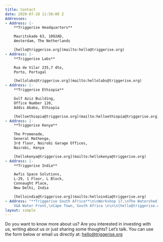 ```yaml
---
title: Contact
date: 2020-07-28 11:50:00 Z
Addresses:
- Address: |-
    **Triggerise Headquarters**

    Mauritskade 63, 1092AD,
    Amsterdam, The Netherlands

    [hello@triggerise.org](mailto:hello@triggerise.org)
- Address: |-
    **Triggerise Labs**

    Rua de Vilar 235,7 dto,
    Porto, Portugal

    [hellolabs@triggerise.org](mailto:hellolabs@triggerise.org)
- Address: |-
    **Triggerise Ethiopia**

    Gulf Aziz Building,
    Office Number 120,
    Addis Ababa, Ethiopia

    [helloethiopia@triggerise.org](mailto:helloethiopia@triggerise.org)
- Address: |-
    **Triggerise Kenya**

    The Promenade,
    General Mathenge,
    3rd floor, Nairobi Garage Offices,
    Nairobi, Kenya

    [hellokenya@triggerise.org](mailto:hellokenya@triggerise.org)
- Address: |-
    **Triggerise India**

    Awfis Space Solutions,
    L-29, 1 Floor, L Block,
    Connaught Place,
    New Delhi, India

    [helloindia@triggerise.org](mailto:helloindia@triggerise.org)
- Address: "**Triggerise South Africa**\n\nWorkshop 17,\nThe Watershed,\n17 Dock Rd,
    V&A Water Front,\nCape Town, South Africa \n\n\n[hello@triggerise.org](mailto:hello@triggerise.org)"
layout: simple
---
```


Do you want to know more about us? Are you interested in investing with us, writing about us or just sharing some thoughts? Let’s talk. You can use the form below or email us directly at: [hello@triggerise.org](mailto:hello@triggerise.org)